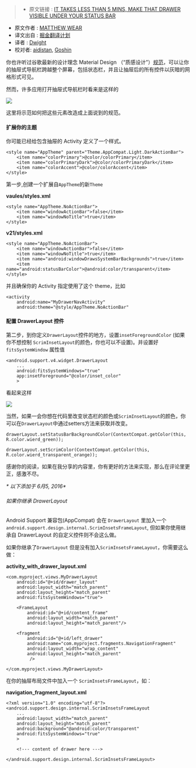 >* 原文链接 : [IT TAKES LESS THAN 5 MINS, MAKE THAT DRAWER VISIBLE UNDER YOUR STATUS BAR](http://matthewwear.xyz/no-excuses-it-takes-5-mins-make-that-drawer-visible-under-your-status-bar-2/)
* 原文作者 : [MATTHEW WEAR](http://matthewwear.xyz/author/matthew/)
* 译文出自 : [掘金翻译计划](https://github.com/xitu/gold-miner)
* 译者 : [Dwight](https://github.com/ldhlfzysys)
* 校对者: [aidistan](https://github.com/aidistan), [Goshin](https://github.com/Goshin)


你也许听过谷歌最新的设计理念 Material Design （“质感设计”）[规范](http://www.google.com/design/spec/patterns/navigation-drawer.html)，可以让你的抽屉式导航栏跨越整个屏幕，包括状态栏，并且让抽屉后的所有控件以灰暗的网格形式可见。

然而，许多应用打开抽屉式导航栏时看来是这样的


![](http://matthewwear.xyz/content/images/2016/05/Screenshot-2016-05-31-09-57-54.png)

这里将示范如何把这些元素改造成上面说到的规范。

#### 扩展你的主题

你可能已经给包含抽屉的 Activity 定义了一个样式。

    <style name="AppTheme" parent="Theme.AppCompat.Light.DarkActionBar">  
        <item name="colorPrimary">@color/colorPrimary</item>
        <item name="colorPrimaryDark">@color/colorPrimaryDark</item>
        <item name="colorAccent">@color/colorAccent</item>
    </style>  

第一步,创建一个扩展自`AppTheme`的新`Theme`

**vaules/styles.xml**

    <style name="AppTheme.NoActionBar">  
        <item name="windowActionBar">false</item>
        <item name="windowNoTitle">true</item>
    </style>

**v21/styles.xml**

    <style name="AppTheme.NoActionBar">  
        <item name="windowActionBar">false</item>
        <item name="windowNoTitle">true</item>
        <item name="android:windowDrawsSystemBarBackgrounds">true</item>
        <item name="android:statusBarColor">@android:color/transparent</item>
    </style>  

并且确保你的 Activity 指定使用了这个 theme，比如

    <activity  
        android:name="MyDrawerNavActivity"
        android:theme="@style/AppTheme.NoActionBar"

#### 配置 DrawerLayout 控件


第二步，到你定义`DrawerLayout`控件的地方，设置`insetForegroundColor` (如果你不想控制 `ScrimInsetLayout`的颜色，你也可以不设置)。并设置好 `fitsSystemWindow` 属性值

    <android.support.v4.widget.DrawerLayout  
        ...
        android:fitsSystemWindows="true"
        app:insetForeground="@color/inset_color"
        >

看起来这样


![](http://matthewwear.xyz/content/images/2016/05/Screenshot-2016-05-31-10-24-05.png)

当然，如果一会你想在代码里改变状态栏的颜色或`ScrimInsetLayout`的颜色，你可以在`DrawerLayout`中通过setters方法来获取并改变。

    drawerLayout.setStatusBarBackgroundColor(ContextCompat.getColor(this, R.color.wierd_green));  

    drawerLayout.setScrimColor(ContextCompat.getColor(this, R.color.wierd_transparent_orange));  

感谢你的阅读，如果在我分享的内容里，你有更好的方法来实现，那么在评论里更正，感激不尽。

_* 以下添加于 6月5, 2016*_

###### 如果你继承 DrawerLayout

Android Support 兼容包(AppCompat) 会在 `DrawerLayout` 里加入一个 `android.support.design.internal.ScrimInsetsFrameLayout`, 但如果你使用继承自 DrawerLayout 的自定义控件则不会这么做。

如果你继承了`DrawerLayout` 但是没有加入`ScrimInsetsFrameLayout`，你需要这么做：

**activity_with_drawer_layout.xml**

    <com.myproject.views.MyDrawerLayout  
        android:id="@+id/drawer_layout"
        android:layout_width="match_parent"
        android:layout_height="match_parent"
        android:fitsSystemWindows="true">

        <FrameLayout
            android:id="@+id/content_frame"
            android:layout_width="match_parent"
            android:layout_height="match_parent"/>

        <fragment
            android:id="@+id/left_drawer"
            android:name="com.myproject.fragments.NavigationFragment"
            android:layout_width="wrap_content"
            android:layout_height="match_parent"
             />

    </com.myproject.views.MyDrawerLayout>  

在你的抽屉布局文件中加入一个 `ScrimInsetsFrameLayout`，如：

**navigation_fragment_layout.xml**

    <?xml version="1.0" encoding="utf-8"?>  
    <android.support.design.internal.ScrimInsetsFrameLayout  
        ...
        android:layout_width="match_parent"
        android:layout_height="match_parent"
        android:background="@android:color/transparent"
        android:fitsSystemWindows="true"
        >

        <!--- content of drawer here --->

    </android.support.design.internal.ScrimInsetsFrameLayout>  

